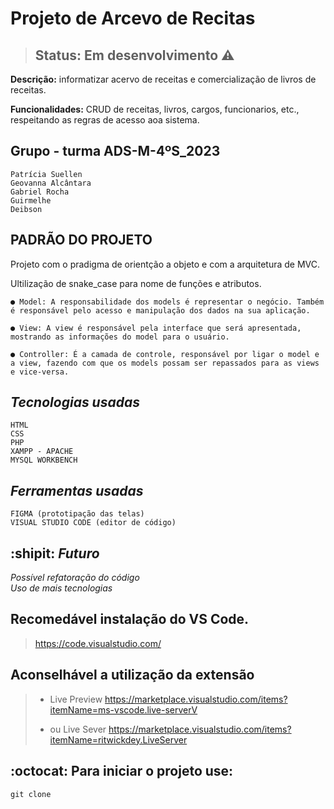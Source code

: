<h1>Projeto de Arcevo de Recitas</h1>

> ## Status: Em desenvolvimento :warning:

**Descrição:** informatizar acervo de receitas e comercialização de livros de receitas.<br>

**Funcionalidades:** CRUD de receitas, livros, cargos, funcionarios, etc., respeitando as regras de acesso aoa sistema.

## Grupo - turma ADS-M-4ºS_2023
```
Patrícia Suellen
Geovanna Alcântara
Gabriel Rocha
Guirmelhe
Deibson
```
## PADRÃO DO PROJETO
Projeto com o pradigma de orientção a objeto e com a arquitetura de MVC. <br>

Ultilização de snake_case para nome de funções e atributos.
```
● Model: A responsabilidade dos models é representar o negócio. Também é responsável pelo acesso e manipulação dos dados na sua aplicação.

● View: A view é responsável pela interface que será apresentada, mostrando as informações do model para o usuário.

● Controller: É a camada de controle, responsável por ligar o model e a view, fazendo com que os models possam ser repassados para as views e vice-versa.
```

## *Tecnologias usadas*
```
HTML 
CSS
PHP
XAMPP - APACHE
MYSQL WORKBENCH
```
## *Ferramentas usadas*
```
FIGMA (prototipação das telas)
VISUAL STUDIO CODE (editor de código)
```
## :shipit: *Futuro*
*Possível refatoração do código* <br>
*Uso de mais tecnologias*

## Recomedável instalação do VS Code.<br>

> https://code.visualstudio.com/

## Aconselhável a utilização da extensão

> - Live Preview
>   https://marketplace.visualstudio.com/items?itemName=ms-vscode.live-serverV
>
> - ou Live Sever
>   https://marketplace.visualstudio.com/items?itemName=ritwickdey.LiveServer

## :octocat: Para iniciar o projeto use: <br>
```
git clone 
```

